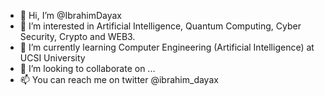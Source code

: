 - 👋 Hi, I’m @IbrahimDayax
- 👀 I’m interested in Artificial Intelligence, Quantum Computing, Cyber Security, Crypto and WEB3.
- 🌱 I’m currently learning Computer Engineering (Artificial Intelligence) at UCSI University
- 💞️ I’m looking to collaborate on ...
- 📫 You can reach me on twitter @ibrahim_dayax

<!---
IbrahimDayax/IbrahimDayax is a ✨ special ✨ repository because its `README.md` (this file) appears on your GitHub profile.
You can click the Preview link to take a look at your changes.
--->
